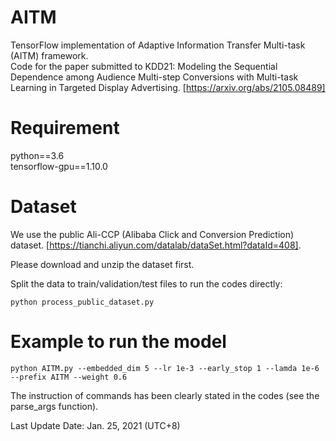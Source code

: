 # AITM
TensorFlow implementation of Adaptive Information Transfer Multi-task (AITM) framework.  
Code for the paper submitted to KDD21: 
Modeling the Sequential Dependence among Audience Multi-step Conversions with Multi-task Learning in Targeted Display Advertising.
[https://arxiv.org/abs/2105.08489]

# Requirement
python==3.6  
tensorflow-gpu==1.10.0

# Dataset
We use the public Ali-CCP (Alibaba Click and Conversion Prediction) dataset. [https://tianchi.aliyun.com/datalab/dataSet.html?dataId=408].

Please download and unzip the dataset first.

Split the data to train/validation/test files to run the codes directly:
```
python process_public_dataset.py
```



# Example to run the model
```
python AITM.py --embedded_dim 5 --lr 1e-3 --early_stop 1 --lamda 1e-6 --prefix AITM --weight 0.6
```

The instruction of commands has been clearly stated in the codes (see the parse_args function).

Last Update Date: Jan. 25, 2021 (UTC+8)
